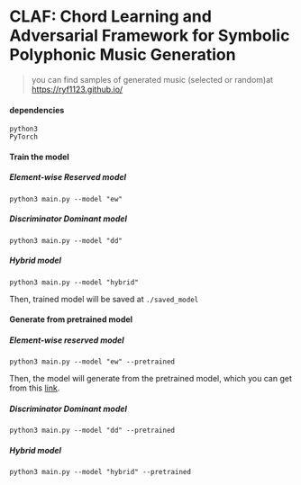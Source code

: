 # CLAF: Chord Learning and Adversarial Framework for Symbolic Polyphonic Music Generation

> you can find samples of generated music (selected or random)at <https://ryf1123.github.io/>

#### dependencies

```
python3
PyTorch

```

#### Train the model

##### Element-wise Reserved model

```shell
python3 main.py --model "ew"
```

##### Discriminator Dominant  model

```shell
python3 main.py --model "dd"
```

##### Hybrid model

```shell
python3 main.py --model "hybrid"
```

Then, trained model will be saved at `./saved_model`

#### Generate from pretrained model

##### Element-wise reserved model

```shell
python3 main.py --model "ew" --pretrained 
```

Then, the model will generate from the pretrained model, which you can get from this [link](https://drive.google.com/file/d/1rbwk-K5QujsfOXoOu1SgRB4qH7PAAK8h/view?usp=sharing).

##### Discriminator Dominant model

```shell
python3 main.py --model "dd" --pretrained 
```

##### Hybrid model

```shell
python3 main.py --model "hybrid" --pretrained 
```












